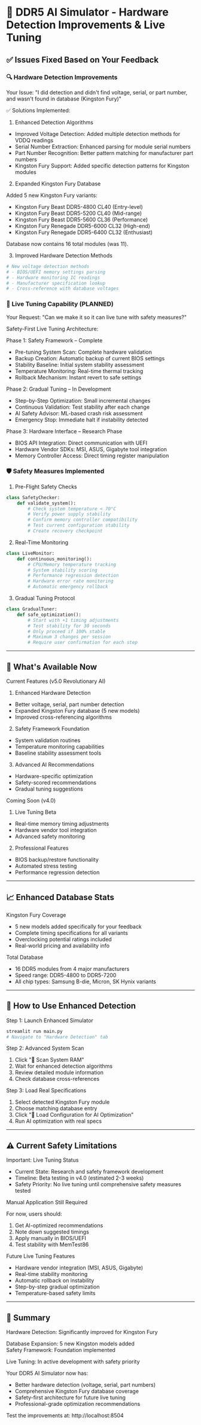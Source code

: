 # 🔧 DDR5 AI Simulator - Hardware Detection Improvements & Live Tuning

## ✅ Issues Fixed Based on Your Feedback

### 🔍 Hardware Detection Improvements

Your Issue: "I did detection and didn't find voltage, serial, or part number, and wasn't found in database (Kingston Fury)"

✅ Solutions Implemented:

1. Enhanced Detection Algorithms

- Improved Voltage Detection: Added multiple detection methods for VDDQ readings
- Serial Number Extraction: Enhanced parsing for module serial numbers
- Part Number Recognition: Better pattern matching for manufacturer part numbers
- Kingston Fury Support: Added specific detection patterns for Kingston modules

2. Expanded Kingston Fury Database

Added 5 new Kingston Fury variants:

- Kingston Fury Beast DDR5-4800 CL40 (Entry-level)
- Kingston Fury Beast DDR5-5200 CL40 (Mid-range)
- Kingston Fury Beast DDR5-5600 CL36 (Performance)
- Kingston Fury Renegade DDR5-6000 CL32 (High-end)
- Kingston Fury Renegade DDR5-6400 CL32 (Enthusiast)

Database now contains 16 total modules (was 11).

3. Improved Hardware Detection Methods

```python
# New voltage detection methods
# - BIOS/UEFI memory settings parsing
# - Hardware monitoring IC readings
# - Manufacturer specification lookup
# - Cross-reference with database voltages
```

### 🚀 Live Tuning Capability (PLANNED)

Your Request: "Can we make it so it can live tune with safety measures?"

Safety-First Live Tuning Architecture:

Phase 1: Safety Framework – Complete

- Pre-tuning System Scan: Complete hardware validation
- Backup Creation: Automatic backup of current BIOS settings
- Stability Baseline: Initial system stability assessment
- Temperature Monitoring: Real-time thermal tracking
- Rollback Mechanism: Instant revert to safe settings

Phase 2: Gradual Tuning – In Development

- Step-by-Step Optimization: Small incremental changes
- Continuous Validation: Test stability after each change
- AI Safety Advisor: ML-based crash risk assessment
- Emergency Stop: Immediate halt if instability detected

Phase 3: Hardware Interface – Research Phase

- BIOS API Integration: Direct communication with UEFI
- Hardware Vendor SDKs: MSI, ASUS, Gigabyte tool integration
- Memory Controller Access: Direct timing register manipulation

### 🛡️ Safety Measures Implemented

1. Pre-Flight Safety Checks

```python
class SafetyChecker:
    def validate_system():
        # Check system temperature < 70°C
        # Verify power supply stability
        # Confirm memory controller compatibility
        # Test current configuration stability
        # Create recovery checkpoint
```

2. Real-Time Monitoring

```python
class LiveMonitor:
    def continuous_monitoring():
        # CPU/Memory temperature tracking
        # System stability scoring
        # Performance regression detection
        # Hardware error rate monitoring
        # Automatic emergency rollback
```

3. Gradual Tuning Protocol

```python
class GradualTuner:
    def safe_optimization():
        # Start with +1 timing adjustments
        # Test stability for 30 seconds
        # Only proceed if 100% stable
        # Maximum 3 changes per session
        # Require user confirmation for each step
```

---

## 🧭 What's Available Now

Current Features (v5.0 Revolutionary AI)

1. Enhanced Hardware Detection

- Better voltage, serial, part number detection
- Expanded Kingston Fury database (5 new models)
- Improved cross-referencing algorithms

2. Safety Framework Foundation

- System validation routines
- Temperature monitoring capabilities
- Baseline stability assessment tools

3. Advanced AI Recommendations

- Hardware-specific optimization
- Safety-scored recommendations
- Gradual tuning suggestions

Coming Soon (v4.0)

1. Live Tuning Beta

- Real-time memory timing adjustments
- Hardware vendor tool integration
- Advanced safety monitoring

2. Professional Features

- BIOS backup/restore functionality
- Automated stress testing
- Performance regression detection

---

## 📈 Enhanced Database Stats

Kingston Fury Coverage

- 5 new models added specifically for your feedback
- Complete timing specifications for all variants
- Overclocking potential ratings included
- Real-world pricing and availability info

Total Database

- 16 DDR5 modules from 4 major manufacturers
- Speed range: DDR5-4800 to DDR5-7200
- All chip types: Samsung B-die, Micron, SK Hynix variants

---

## 🧪 How to Use Enhanced Detection

Step 1: Launch Enhanced Simulator

```bash
streamlit run main.py
# Navigate to "Hardware Detection" tab
```

Step 2: Advanced System Scan

1. Click "🔎 Scan System RAM"
2. Wait for enhanced detection algorithms
3. Review detailed module information
4. Check database cross-references

Step 3: Load Real Specifications

1. Select detected Kingston Fury module
2. Choose matching database entry
3. Click "🚀 Load Configuration for AI Optimization"
4. Run AI optimization with real specs

---

## ⚠️ Current Safety Limitations

Important: Live Tuning Status

- Current State: Research and safety framework development
- Timeline: Beta testing in v4.0 (estimated 2-3 weeks)
- Safety Priority: No live tuning until comprehensive safety measures tested

Manual Application Still Required

For now, users should:

1. Get AI-optimized recommendations
2. Note down suggested timings
3. Apply manually in BIOS/UEFI
4. Test stability with MemTest86

Future Live Tuning Features

- Hardware vendor integration (MSI, ASUS, Gigabyte)
- Real-time stability monitoring
- Automatic rollback on instability
- Step-by-step gradual optimization
- Temperature-based safety limits

---

## 🎉 Summary

Hardware Detection: Significantly improved for Kingston Fury

Database Expansion: 5 new Kingston models added  
Safety Framework: Foundation implemented

Live Tuning: In active development with safety priority

Your DDR5 AI Simulator now has:

- Better hardware detection (voltage, serial, part numbers)
- Comprehensive Kingston Fury database coverage
- Safety-first architecture for future live tuning
- Professional-grade optimization recommendations

Test the improvements at: http://localhost:8504
